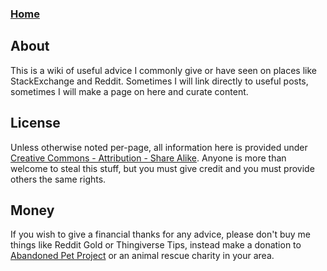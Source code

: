 ### [Home](https://github.com/superjamie/lazyweb/wiki)

## About

This is a wiki of useful advice I commonly give or have seen on places like StackExchange and Reddit. Sometimes I will link directly to useful posts, sometimes I will make a page on here and curate content.

## License

Unless otherwise noted per-page, all information here is provided under [Creative Commons - Attribution - Share Alike](https://creativecommons.org/licenses/by-sa/4.0/). Anyone is more than welcome to steal this stuff, but you must give credit and you must provide others the same rights.

## Money

If you wish to give a financial thanks for any advice, please don't buy me things like Reddit Gold or Thingiverse Tips, instead make a donation to [Abandoned Pet Project](http://abandonedpetproject.org/donate) or an animal rescue charity in your area.